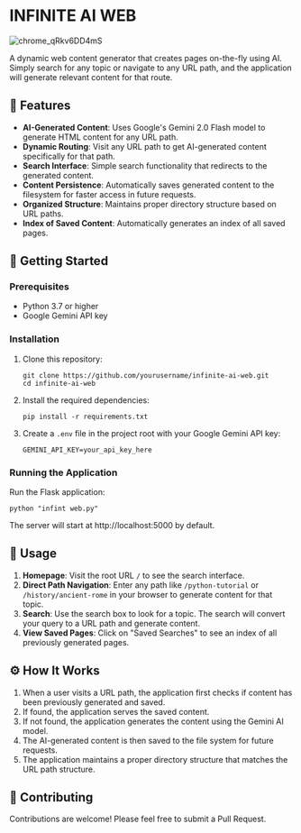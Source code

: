 # INFINITE AI WEB

![chrome_qRkv6DD4mS](https://github.com/user-attachments/assets/a1c5428c-c22d-4112-8861-b1430256876b)

A dynamic web content generator that creates pages on-the-fly using AI. Simply search for any topic or navigate to any URL path, and the application will generate relevant content for that route.

## 🌟 Features

- **AI-Generated Content**: Uses Google's Gemini 2.0 Flash model to generate HTML content for any URL path.
- **Dynamic Routing**: Visit any URL path to get AI-generated content specifically for that path.
- **Search Interface**: Simple search functionality that redirects to the generated content.
- **Content Persistence**: Automatically saves generated content to the filesystem for faster access in future requests.
- **Organized Structure**: Maintains proper directory structure based on URL paths.
- **Index of Saved Content**: Automatically generates an index of all saved pages.

## 🚀 Getting Started

### Prerequisites

- Python 3.7 or higher
- Google Gemini API key

### Installation

1. Clone this repository:
   ```
   git clone https://github.com/yourusername/infinite-ai-web.git
   cd infinite-ai-web
   ```

2. Install the required dependencies:
   ```
   pip install -r requirements.txt
   ```

3. Create a `.env` file in the project root with your Google Gemini API key:
   ```
   GEMINI_API_KEY=your_api_key_here
   ```

### Running the Application

Run the Flask application:
```
python "infint web.py"
```

The server will start at http://localhost:5000 by default.

## 🧭 Usage

1. **Homepage**: Visit the root URL `/` to see the search interface.
2. **Direct Path Navigation**: Enter any path like `/python-tutorial` or `/history/ancient-rome` in your browser to generate content for that topic.
3. **Search**: Use the search box to look for a topic. The search will convert your query to a URL path and generate content.
4. **View Saved Pages**: Click on "Saved Searches" to see an index of all previously generated pages.

## ⚙️ How It Works

1. When a user visits a URL path, the application first checks if content has been previously generated and saved.
2. If found, the application serves the saved content.
3. If not found, the application generates the content using the Gemini AI model.
4. The AI-generated content is then saved to the file system for future requests.
5. The application maintains a proper directory structure that matches the URL path structure.

## 🤝 Contributing

Contributions are welcome! Please feel free to submit a Pull Request.
